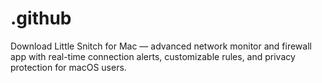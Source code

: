 # .github
Download Little Snitch for Mac — advanced network monitor and firewall app with real-time connection alerts, customizable rules, and privacy protection for macOS users.
